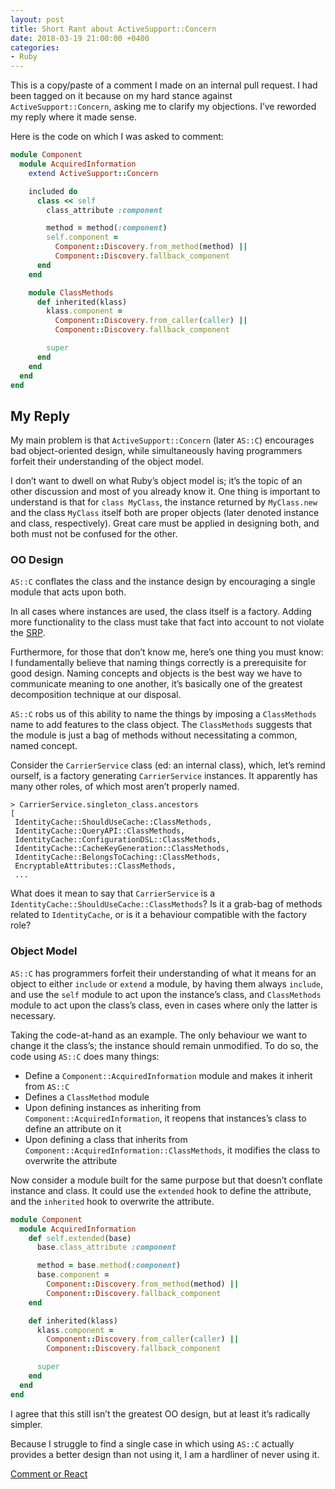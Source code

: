 ```yaml
---
layout: post
title: Short Rant about ActiveSupport::Concern
date: 2018-03-19 21:00:00 +0400
categories:
- Ruby
---
```


This is a copy/paste of a comment I made on an internal pull request. I had been tagged on it because on my hard stance against `ActiveSupport::Concern`, asking me to clarify my objections.
I’ve reworded my reply where it made sense.

Here is the code on which I was asked to comment:

```ruby
module Component
  module AcquiredInformation
    extend ActiveSupport::Concern

    included do
      class << self
        class_attribute :component

        method = method(:component)
        self.component =
          Component::Discovery.from_method(method) ||
          Component::Discovery.fallback_component
      end
    end

    module ClassMethods
      def inherited(klass)
        klass.component =
          Component::Discovery.from_caller(caller) ||
          Component::Discovery.fallback_component

        super
      end
    end
  end
end
```

## My Reply

My main problem is that `ActiveSupport::Concern` (later `AS::C`) encourages bad object-oriented design, while simultaneously having programmers forfeit their understanding of the object model.

I don’t want to dwell on what Ruby’s object model is; it’s the topic of an other discussion and most of you already know it. One thing is important to understand is that for `class MyClass`, the instance returned by `MyClass.new` and the class `MyClass` itself both are proper objects (later denoted instance and class, respectively). Great care must be applied in designing both, and both must not be confused for the other.

### OO Design
`AS::C` conflates the class and the instance design by encouraging a single module that acts upon both.

In all cases where instances are used, the class itself is a factory. Adding more functionality to the class must take that fact into account to not violate the [SRP](https://en.wikipedia.org/wiki/Single_responsibility_principle).

Furthermore, for those that don’t know me, here’s one thing you must know: I fundamentally believe that naming things correctly is a prerequisite for good design. Naming concepts and objects is the best way we have to communicate meaning to one another, it’s basically one of the greatest decomposition technique at our disposal.

`AS::C` robs us of this ability to name the things by imposing a `ClassMethods` name to add features to the class object. The `ClassMethods` suggests that the module is just a bag of methods without necessitating a common, named concept.

Consider the `CarrierService` class (ed: an internal class), which, let’s remind ourself, is a factory generating `CarrierService` instances. It apparently has many other roles, of which most aren’t properly named.

```
> CarrierService.singleton_class.ancestors
[
 IdentityCache::ShouldUseCache::ClassMethods,
 IdentityCache::QueryAPI::ClassMethods,
 IdentityCache::ConfigurationDSL::ClassMethods,
 IdentityCache::CacheKeyGeneration::ClassMethods,
 IdentityCache::BelongsToCaching::ClassMethods,
 EncryptableAttributes::ClassMethods,
 ...
```

What does it mean to say that `CarrierService` is a `IdentityCache::ShouldUseCache::ClassMethods`? Is it a grab-bag of methods related to `IdentityCache`, or is it a behaviour compatible with the factory role?

### Object Model
`AS::C` has programmers forfeit their understanding of what it means for an object to either `include` or `extend` a module, by having them always `include`, and use the `self` module to act upon the instance’s class, and `ClassMethods` module to act upon the class’s class, even in cases where only the latter is necessary.

Taking the code-at-hand as an example. The only behaviour we want to change it the class’s; the instance should remain unmodified. To do so, the code using `AS::C` does many things:

- Define a `Component::AcquiredInformation` module and makes it inherit from `AS::C`
- Defines a `ClassMethod` module
- Upon defining instances as inheriting from `Component::AcquiredInformation`, it reopens that instances’s class to define an attribute on it
- Upon defining a class that inherits from `Component::AcquiredInformation::ClassMethods`, it modifies the class to overwrite the attribute

Now consider a module built for the same purpose but that doesn’t conflate instance and class. It could use the `extended` hook to define the attribute, and the `inherited` hook to overwrite the attribute.

```ruby
module Component
  module AcquiredInformation
    def self.extended(base)
      base.class_attribute :component

      method = base.method(:component)
      base.component =
        Component::Discovery.from_method(method) ||
        Component::Discovery.fallback_component
    end

    def inherited(klass)
      klass.component =
        Component::Discovery.from_caller(caller) ||
        Component::Discovery.fallback_component

      super
    end
  end
end
```

I agree that this still isn’t the greatest OO design, but at least it’s radically simpler.

Because I struggle to find a single case in which using `AS::C` actually provides a better design than not using it, I am a hardliner of never using it.

[Comment or React](https://github.com/gmalette/gmalette.github.io/pull/4)
